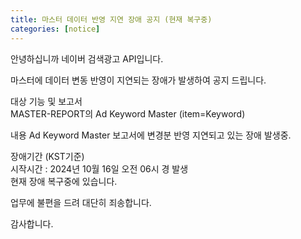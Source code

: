 ```yaml
---
title: 마스터 데이터 반영 지연 장애 공지 (현재 복구중)
categories: [notice]
---
```


안녕하십니까 네이버 검색광고 API입니다.<br>

마스터에 데이터 변동 반영이 지연되는 장애가 발생하여 공지 드립니다.<br>

대상 기능 및 보고서 <br>
MASTER-REPORT의 Ad Keyword Master (item=Keyword)<br>

내용
Ad Keyword Master 보고서에 변경분 반영 지연되고 있는 장애 발생중. <br>

장애기간 (KST기준)<br>
시작시간 : 2024년 10월 16일 오전 06시 경 발생<br>
현재 장애 복구중에 있습니다.<br>

업무에 불편을 드려 대단히 죄송합니다.<br>

감사합니다.


